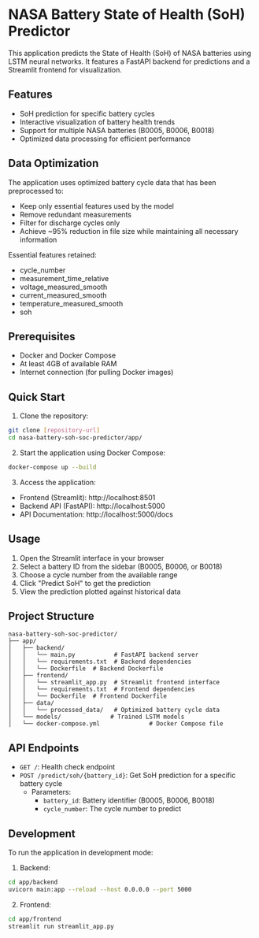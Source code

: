# NASA Battery State of Health (SoH) Predictor

This application predicts the State of Health (SoH) of NASA batteries using LSTM neural networks. It features a FastAPI backend for predictions and a Streamlit frontend for visualization.

## Features

- SoH prediction for specific battery cycles
- Interactive visualization of battery health trends
- Support for multiple NASA batteries (B0005, B0006, B0018)
- Optimized data processing for efficient performance

## Data Optimization

The application uses optimized battery cycle data that has been preprocessed to:
- Keep only essential features used by the model
- Remove redundant measurements
- Filter for discharge cycles only
- Achieve ~95% reduction in file size while maintaining all necessary information

Essential features retained:
- cycle_number
- measurement_time_relative
- voltage_measured_smooth
- current_measured_smooth
- temperature_measured_smooth
- soh

## Prerequisites

- Docker and Docker Compose
- At least 4GB of available RAM
- Internet connection (for pulling Docker images)

## Quick Start

1. Clone the repository:
```bash
git clone [repository-url]
cd nasa-battery-soh-soc-predictor/app/
```

2. Start the application using Docker Compose:
```bash
docker-compose up --build
```

3. Access the application:
- Frontend (Streamlit): http://localhost:8501
- Backend API (FastAPI): http://localhost:5000
- API Documentation: http://localhost:5000/docs

## Usage

1. Open the Streamlit interface in your browser
2. Select a battery ID from the sidebar (B0005, B0006, or B0018)
3. Choose a cycle number from the available range
4. Click "Predict SoH" to get the prediction
5. View the prediction plotted against historical data

## Project Structure

```
nasa-battery-soh-soc-predictor/
├── app/
│   ├── backend/
│   │   └── main.py           # FastAPI backend server
│   │   └── requirements.txt  # Backend dependencies
│   │   └── Dockerfile  # Backend Dockerfile
│   ├── frontend/
│   │   └── streamlit_app.py  # Streamlit frontend interface
│   │   └── requirements.txt  # Frontend dependencies
│   │   └── Dockerfile  # Frontend Dockerfile
│   ├── data/
│   │   └── processed_data/   # Optimized battery cycle data
│   └── models/              # Trained LSTM models
│   └── docker-compose.yml              # Docker Compose file
```

## API Endpoints

- `GET /`: Health check endpoint
- `POST /predict/soh/{battery_id}`: Get SoH prediction for a specific battery cycle
  - Parameters:
    - `battery_id`: Battery identifier (B0005, B0006, B0018)
    - `cycle_number`: The cycle number to predict

## Development

To run the application in development mode:

1. Backend:
```bash
cd app/backend
uvicorn main:app --reload --host 0.0.0.0 --port 5000
```

2. Frontend:
```bash
cd app/frontend
streamlit run streamlit_app.py
```



